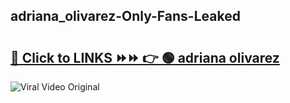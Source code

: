 
 ## adriana_olivarez-Only-Fans-Leaked

# <h2><a href="https://clipsfans.com/adriana_olivarez&ref=git">🔗 Click to LINKS ⏩⏩ 👉 🟢 adriana olivarez </a></h2>

<a href="https://clipsfans.com/adriana_olivarez&ref=git" rel="nofollow" data-target="animated-image.originalLink"><img src="https://i.ibb.co.com/xMMVF88/686577567.gif" alt="Viral Video Original" style="max-width: 100%; display: inline-block;" data-target="animated-image.originalImage"></a>
